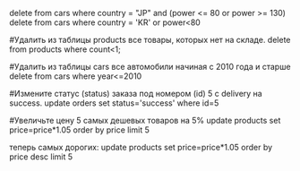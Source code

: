 delete from cars where country = "JP" and (power <= 80 or power >= 130)
delete from cars where country = 'KR' or power<80

#Удалить из таблицы products все товары, которых нет на складе.
delete from products where count<1;

#Удалить из таблицы cars все автомобили начиная с 2010 года и старше
delete from cars where year<=2010

#Измените статус (status) заказа под номером (id) 5 с delivery на success.
update orders set status='success' where id=5

#Увеличьте цену 5 самых дешевых товаров на 5%
update products set price=price*1.05 order by price limit 5

теперь самых дорогих:
update products set price=price*1.05 order by price desc limit 5
